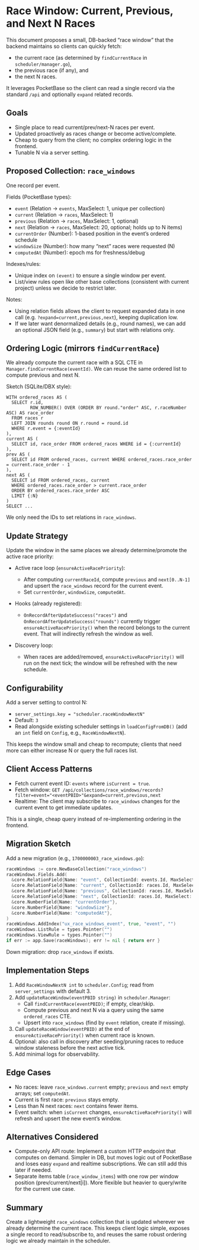 # Race Window: Current, Previous, and Next N Races

This document proposes a small, DB-backed “race window” that the backend maintains so clients can quickly fetch:
- the current race (as determined by `findCurrentRace` in `scheduler/manager.go`),
- the previous race (if any), and
- the next N races.

It leverages PocketBase so the client can read a single record via the standard `/api` and optionally `expand` related records.

## Goals
- Single place to read current/prev/next-N races per event.
- Updated proactively as races change or become active/complete.
- Cheap to query from the client; no complex ordering logic in the frontend.
- Tunable N via a server setting.

## Proposed Collection: `race_windows`
One record per event.

Fields (PocketBase types):
- `event` (Relation → `events`, MaxSelect: 1, unique per collection)
- `current` (Relation → `races`, MaxSelect: 1)
- `previous` (Relation → `races`, MaxSelect: 1, optional)
- `next` (Relation → `races`, MaxSelect: 20, optional; holds up to N items)
- `currentOrder` (Number): 1-based position in the event’s ordered schedule
- `windowSize` (Number): how many “next” races were requested (N)
- `computedAt` (Number): epoch ms for freshness/debug

Indexes/rules:
- Unique index on `(event)` to ensure a single window per event.
- List/view rules open like other base collections (consistent with current project) unless we decide to restrict later.

Notes:
- Using relation fields allows the client to request expanded data in one call (e.g. `?expand=current,previous,next`), keeping duplication low.
- If we later want denormalized details (e.g., round names), we can add an optional JSON field (e.g., `summary`) but start with relations only.

## Ordering Logic (mirrors `findCurrentRace`)
We already compute the current race with a SQL CTE in `Manager.findCurrentRace(eventId)`. We can reuse the same ordered list to compute previous and next N.

Sketch (SQLite/DBX style):
```
WITH ordered_races AS (
  SELECT r.id,
         ROW_NUMBER() OVER (ORDER BY round."order" ASC, r.raceNumber ASC) AS race_order
  FROM races r
  LEFT JOIN rounds round ON r.round = round.id
  WHERE r.event = {:eventId}
),
current AS (
  SELECT id, race_order FROM ordered_races WHERE id = {:currentId}
),
prev AS (
  SELECT id FROM ordered_races, current WHERE ordered_races.race_order = current.race_order - 1
),
next AS (
  SELECT id FROM ordered_races, current 
  WHERE ordered_races.race_order > current.race_order
  ORDER BY ordered_races.race_order ASC
  LIMIT {:N}
)
SELECT ...
```
We only need the IDs to set relations in `race_windows`.

## Update Strategy
Update the window in the same places we already determine/promote the active race priority:

- Active race loop (`ensureActiveRacePriority`):
  - After computing `currentRaceId`, compute `previous` and `next[0..N-1]` and upsert the `race_windows` record for the current event.
  - Set `currentOrder`, `windowSize`, `computedAt`.

- Hooks (already registered):
  - `OnRecordAfterUpdateSuccess("races")` and `OnRecordAfterUpdateSuccess("rounds")` currently trigger `ensureActiveRacePriority()` when the record belongs to the current event. That will indirectly refresh the window as well.

- Discovery loop:
  - When races are added/removed, `ensureActiveRacePriority()` will run on the next tick; the window will be refreshed with the new schedule.

## Configurability
Add a server setting to control N:
- `server_settings.key = "scheduler.raceWindowNextN"`
- Default: `3`
- Read alongside existing scheduler settings in `loadConfigFromDB()` (add an `int` field on `Config`, e.g., `RaceWindowNextN`).

This keeps the window small and cheap to recompute; clients that need more can either increase N or query the full races list.

## Client Access Patterns
- Fetch current event ID: `events` where `isCurrent = true`.
- Fetch window: `GET /api/collections/race_windows/records?filter=event="<eventPBID>"&expand=current,previous,next`
- Realtime: The client may subscribe to `race_windows` changes for the current event to get immediate updates.

This is a single, cheap query instead of re-implementing ordering in the frontend.

## Migration Sketch
Add a new migration (e.g., `1700000003_race_windows.go`):
```go
raceWindows := core.NewBaseCollection("race_windows")
raceWindows.Fields.Add(
  &core.RelationField{Name: "event", CollectionId: events.Id, MaxSelect: 1},
  &core.RelationField{Name: "current", CollectionId: races.Id, MaxSelect: 1},
  &core.RelationField{Name: "previous", CollectionId: races.Id, MaxSelect: 1},
  &core.RelationField{Name: "next", CollectionId: races.Id, MaxSelect: 20},
  &core.NumberField{Name: "currentOrder"},
  &core.NumberField{Name: "windowSize"},
  &core.NumberField{Name: "computedAt"},
)
raceWindows.AddIndex("ux_race_windows_event", true, "event", "")
raceWindows.ListRule = types.Pointer("")
raceWindows.ViewRule = types.Pointer("")
if err := app.Save(raceWindows); err != nil { return err }
```
Down migration: drop `race_windows` if exists.

## Implementation Steps
1) Add `RaceWindowNextN int` to `scheduler.Config`; read from `server_settings` with default 3.
2) Add `updateRaceWindow(eventPBID string)` in `scheduler.Manager`:
   - Call `findCurrentRace(eventPBID)`; if empty, clear/skip.
   - Compute previous and next N via a query using the same `ordered_races` CTE.
   - Upsert into `race_windows` (find by `event` relation, create if missing).
3) Call `updateRaceWindow(eventPBID)` at the end of `ensureActiveRacePriority()` when current race is known.
4) Optional: also call in discovery after seeding/pruning races to reduce window staleness before the next active tick.
5) Add minimal logs for observability.

## Edge Cases
- No races: leave `race_windows.current` empty; `previous` and `next` empty arrays; set `computedAt`.
- Current is first race: `previous` stays empty.
- Less than N next races: `next` contains fewer items.
- Event switch: when `isCurrent` changes, `ensureActiveRacePriority()` will refresh and upsert the new event’s window.

## Alternatives Considered
- Compute-only API route: Implement a custom HTTP endpoint that computes on demand. Simpler in DB, but moves logic out of PocketBase and loses easy `expand` and realtime subscriptions. We can still add this later if needed.
- Separate items table (`race_window_items`) with one row per window position (prev/current/next[i]). More flexible but heavier to query/write for the current use case.

## Summary
Create a lightweight `race_windows` collection that is updated wherever we already determine the current race. This keeps client logic simple, exposes a single record to read/subscribe to, and reuses the same robust ordering logic we already maintain in the scheduler.

